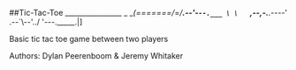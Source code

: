 ##Tic-Tac-Toe
    ________________        _
    \__(=======/_=_/____.--'-`--.___
              \ \   `,--,-.___.----'
            .--`\\--'../
           '---._____.|]

Basic tic tac toe game between two players

Authors: Dylan Peerenboom & Jeremy Whitaker
